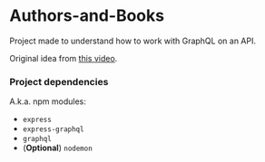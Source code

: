 # Authors-and-Books

Project made to understand how to work with GraphQL on an API.

Original idea from [this video](https://www.youtube.com/watch?v=ZQL7tL2S0oQ).

### Project dependencies

A.k.a. npm modules:

* `express`
* `express-graphql`
* `graphql`
* (__Optional__) `nodemon`
